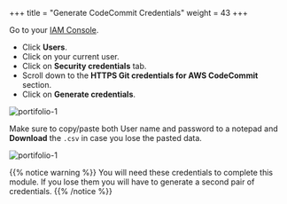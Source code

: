 +++
title = "Generate CodeCommit Credentials"
weight = 43
+++

Go to your [IAM Console](https://console.aws.amazon.com/iam/home).

- Click **Users**.
- Click on your current user.
- Click on **Security credentials** tab.
- Scroll down to the **HTTPS Git credentials for AWS CodeCommit** section.
- Click on **Generate credentials**.

![portifolio-1](/images/git-cred-1.png)

Make sure to copy/paste both User name and password to a notepad and **Download** the `.csv` in case you lose the pasted data.

![portifolio-1](/images/git-cred-2.png?width=40pc&classes=shadow)

{{% notice warning %}}
You will need these credentials to complete this module. If you lose them you will have to generate a second pair of credentials.
{{% /notice %}}